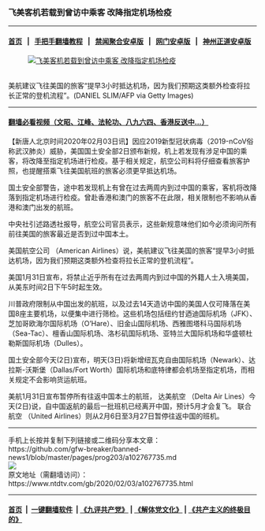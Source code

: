 ### 飞美客机若载到曾访中乘客 改降指定机场检疫
------------------------

#### [首页](https://github.com/gfw-breaker/banned-news1/blob/master/README.md) &nbsp;&nbsp;|&nbsp;&nbsp; [手把手翻墙教程](https://github.com/gfw-breaker/guides/wiki) &nbsp;&nbsp;|&nbsp;&nbsp; [禁闻聚合安卓版](https://github.com/gfw-breaker/bn-android) &nbsp;&nbsp;|&nbsp;&nbsp; [网门安卓版](https://github.com/oGate2/oGate) &nbsp;&nbsp;|&nbsp;&nbsp; [神州正道安卓版](https://github.com/SzzdOgate/update) 



<div><div class="featured_image">
 <a href="https://i.ntdtv.com/assets/uploads/2020/02/GettyImages-1182281224.jpg" target="_blank">
  <figure>
   <img alt="飞美客机若载到曾访中乘客 改降指定机场检疫" src="https://i.ntdtv.com/assets/uploads/2020/02/GettyImages-1182281224-800x450.jpg"/>
  </figure><br/>
 </a>
 <span class="caption">
  美航建议飞往美国的旅客“提早3小时抵达机场，因为我们预期这类额外检查将拉长正常的登机流程”。(DANIEL SLIM/AFP via Getty Images)
 </span>
</div>
</div><hr/>

#### [翻墙必看视频（文昭、江峰、法轮功、八九六四、香港反送中...）](http://167.172.214.107/home.html)

<div><div class="post_content" itemprop="articleBody">
 <p>
  【新唐人北京时间2020年02月03日讯】因应2019新型冠状病毒（2019-nCoV俗称武汉肺炎）威胁，美国国土安全部2日颁布新规，机上若发现有涉足中国的乘客，将改降至指定机场进行检疫。基于相关规定，航空公司料将仔细查看旅客护照，也提醒搭乘飞往美国航班的旅客必须更早抵达机场。
 </p>
 <p>
  国土安全部警告，途中若发现机上有曾在过去两周内到过中国的乘客，客机将改降落到指定机场进行检疫。曾赴香港和澳门的旅客不在此限，相关限制也不影响从香港和澳门出发的航班。
 </p>
 <p>
  中央社引述路透社报导，航空公司官员表示，这些新规意味他们如今必须询问所有前往美国的旅客最近是否到过中国本土。
 </p>
 <p>
  <ok href="https://www.ntdtv.com/gb/美国航空公司.htm">
   美国航空公司
  </ok>
  （American Airlines）说，美航建议飞往美国的旅客“提早3小时抵达机场，因为我们预期这类额外检查将拉长正常的登机流程”。
 </p>
 <p>
  美国1月31日宣布，将禁止近乎所有在过去两周内到过中国的外籍人士入境美国，从美东时间2日下午5时起生效。
 </p>
 <p>
  川普政府限制从中国出发的航班，以及过去14天造访中国的美国人仅可降落在美国8座主要机场，以便集中进行筛检。这些机场包括纽约甘迺迪国际机场（JFK）、芝加哥欧海尔国际机场（O’Hare）、旧金山国际机场、西雅图塔科马国际机场（Sea-Tac）、檀香山国际机场、洛杉矶国际机场、亚特兰大国际机场和华盛顿杜勒斯国际机场（Dulles）。
 </p>
 <p>
  国土安全部今天(2日)宣布，明天(3日)将新增纽瓦克自由国际机场（Newark）、达拉斯-沃斯堡（Dallas/Fort Worth）国际机场和底特律都会机场至指定机场，而相关规定不会影响货运航班。
 </p>
 <p>
  美航1月31日宣布暂停所有往返中国本土的航班，
  <ok href="https://www.ntdtv.com/gb/达美航空.htm">
   达美航空
  </ok>
  （Delta Air Lines）今天(2日)说，自中国返航的最后一批班机已经离开中国，预计5月才会复飞。
  <ok href="https://www.ntdtv.com/gb/联合航空.htm">
   联合航空
  </ok>
  （United Airlines）则从2月6日至3月27日暂停往返中国的班机。
 </p>
 <div class="single_ad">
 </div>
</div>
</div>
<hr/>
手机上长按并复制下列链接或二维码分享本文章：<br/>
https://github.com/gfw-breaker/banned-news1/blob/master/pages/prog203/a102767735.md <br/>
<a href='https://github.com/gfw-breaker/banned-news1/blob/master/pages/prog203/a102767735.md'><img src='https://github.com/gfw-breaker/banned-news1/blob/master/pages/prog203/a102767735.md.png'/></a> <br/>
原文地址（需翻墙访问）：https://www.ntdtv.com/gb/2020/02/03/a102767735.html


------------------------
#### [首页](https://github.com/gfw-breaker/banned-news1/blob/master/README.md) &nbsp;|&nbsp; [一键翻墙软件](https://github.com/gfw-breaker/nogfw/blob/master/README.md) &nbsp;| [《九评共产党》](https://github.com/gfw-breaker/9ping.md/blob/master/README.md#九评之一评共产党是什么) | [《解体党文化》](https://github.com/gfw-breaker/jtdwh.md/blob/master/README.md) | [《共产主义的终极目的》](https://github.com/gfw-breaker/gczydzjmd.md/blob/master/README.md)


<img src='http://gfw-breaker.win/banned-news/pages/prog203/a102767735.md' width='0px' height='0px'/>